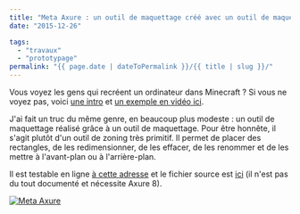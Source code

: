 ```yaml
---
title: "Meta Axure : un outil de maquettage créé avec un outil de maquettage"
date: "2015-12-26"

tags:
  - "travaux"
  - "prototypage"
permalink: "{{ page.date | dateToPermalink }}/{{ title | slug }}/"
---
```


Vous voyez les gens qui recréent un ordinateur dans Minecraft ? Si vous ne voyez pas, voici [une intro](http://minecraft.gamepedia.com/Tutorials/Redstone_computers) et [un exemple en vidéo ici](https://www.youtube.com/watch?v=aQqWorbrAaY).

J'ai fait un truc du même genre, en beaucoup plus modeste : un outil de maquettage réalisé grâce à un outil de maquettage. Pour être honnête, il s'agit plutôt d'un outil de zoning très primitif. Il permet de placer des rectangles, de les redimensionner, de les effacer, de les renommer et de les mettre à l'avant-plan ou à l'arrière-plan.

Il est testable en ligne [à cette adresse](http://misc.toutcequibouge.net/meta%20axure/home.html) et le fichier source est [ici](http://misc.toutcequibouge.net/meta%20axure/meta%20axure.rp) (il n'est pas du tout documenté et nécessite Axure 8).

[![Meta Axure](/assets/images/2016-01-04_11h26_09-1024x727.png)](http://misc.toutcequibouge.net/meta%20axure/home.html)
